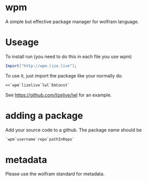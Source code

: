 # wpm
A simple but effective package manager for wolfram language.
# Useage
To install run (you need to do this in each file you use wpm)

```mathematica
Import["http://wpm.lize.live"];
```

To use it, just import the package like your normally do.

```mathematica
>>`wpm`lizelive`lwl`EmConst`
```

See https://github.com/lizelive/lwl for an example.

# adding a package
Add your source code to a github. The package name should be

```mathematica
`wpm`username`repo`pathInRepo`
```

# metadata
Please use the wolfram standard for metadata.
